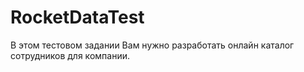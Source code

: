 # RocketDataTest
В этом тестовом задании Вам нужно разработать онлайн каталог сотрудников для компании.
